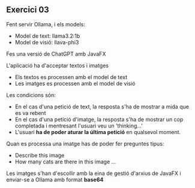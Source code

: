 ## Exercici 03

Fent servir Ollama, i els models:

- Model de text: llama3.2:1b
- Model de visió: llava-phi3

Fes una versió de ChatGPT amb JavaFX

L'aplicació ha d'acceptar textos i imatges

- Els textos es processen amb el model de text
- Les imatges es processen amb el model de visió

Les condicions són:

- En el cas d'una petició de text, la resposta s'ha de mostrar a mida que es va rebent
- En el cas d'una petició d'imatge, la resposta s'ha de mostrar un cop completada i mentresant l'usuari veu un 'thinking...'
- L'usuari **ha de poder aturar la última petició** en qualsevol moment.

Quan es processa una imatge has de poder fer preguntes tipus: 

- Describe this image
- How many cats are there in this image
...

Les imatges s'han d'escollir amb la eina de gestió d'arxius de JavaFX i enviar-se a Ollama amb format **base64**
